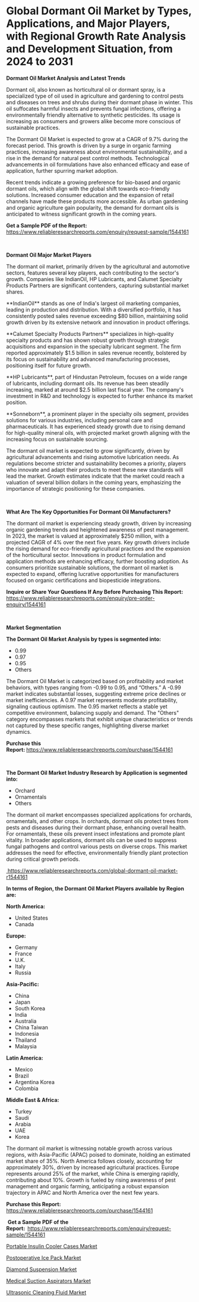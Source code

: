 <p><h1>Global Dormant Oil Market by Types, Applications, and Major Players, with Regional Growth Rate Analysis and Development Situation, from 2024 to 2031</h1></p><p><strong>Dormant Oil Market Analysis and Latest Trends</strong></p>
<p><p>Dormant oil, also known as horticultural oil or dormant spray, is a specialized type of oil used in agriculture and gardening to control pests and diseases on trees and shrubs during their dormant phase in winter. This oil suffocates harmful insects and prevents fungal infections, offering a environmentally friendly alternative to synthetic pesticides. Its usage is increasing as consumers and growers alike become more conscious of sustainable practices.</p><p>The Dormant Oil Market is expected to grow at a CAGR of 9.7% during the forecast period. This growth is driven by a surge in organic farming practices, increasing awareness about environmental sustainability, and a rise in the demand for natural pest control methods. Technological advancements in oil formulations have also enhanced efficacy and ease of application, further spurring market adoption.</p><p>Recent trends indicate a growing preference for bio-based and organic dormant oils, which align with the global shift towards eco-friendly solutions. Increased consumer education and the expansion of retail channels have made these products more accessible. As urban gardening and organic agriculture gain popularity, the demand for dormant oils is anticipated to witness significant growth in the coming years.</p></p>
<p><strong>Get a Sample PDF of the Report:&nbsp;</strong> <a href="https://www.reliableresearchreports.com/enquiry/request-sample/1544161?utm_campaign=115&utm_medium=2&utm_source=Github&utm_content=ia&utm_term=08112024&utm_id=dormant-oil">https://www.reliableresearchreports.com/enquiry/request-sample/1544161</a></p>
<p>&nbsp;</p>
<p><strong>Dormant Oil Major Market Players</strong></p>
<p><p>The dormant oil market, primarily driven by the agricultural and automotive sectors, features several key players, each contributing to the sector's growth. Companies like IndianOil, HP Lubricants, and Calumet Specialty Products Partners are significant contenders, capturing substantial market shares.</p><p>**IndianOil** stands as one of India's largest oil marketing companies, leading in production and distribution. With a diversified portfolio, it has consistently posted sales revenue exceeding $80 billion, maintaining solid growth driven by its extensive network and innovation in product offerings.</p><p>**Calumet Specialty Products Partners** specializes in high-quality specialty products and has shown robust growth through strategic acquisitions and expansion in the specialty lubricant segment. The firm reported approximately $1.5 billion in sales revenue recently, bolstered by its focus on sustainability and advanced manufacturing processes, positioning itself for future growth.</p><p>**HP Lubricants**, part of Hindustan Petroleum, focuses on a wide range of lubricants, including dormant oils. Its revenue has been steadily increasing, marked at around $2.5 billion last fiscal year. The company's investment in R&D and technology is expected to further enhance its market position.</p><p>**Sonneborn**, a prominent player in the specialty oils segment, provides solutions for various industries, including personal care and pharmaceuticals. It has experienced steady growth due to rising demand for high-quality mineral oils, with projected market growth aligning with the increasing focus on sustainable sourcing.</p><p>The dormant oil market is expected to grow significantly, driven by agricultural advancements and rising automotive lubrication needs. As regulations become stricter and sustainability becomes a priority, players who innovate and adapt their products to meet these new standards will lead the market. Growth estimates indicate that the market could reach a valuation of several billion dollars in the coming years, emphasizing the importance of strategic positioning for these companies.</p></p>
<p>&nbsp;</p>
<p><strong>What Are The Key Opportunities For Dormant Oil Manufacturers?</strong></p>
<p><p>The dormant oil market is experiencing steady growth, driven by increasing organic gardening trends and heightened awareness of pest management. In 2023, the market is valued at approximately $250 million, with a projected CAGR of 4% over the next five years. Key growth drivers include the rising demand for eco-friendly agricultural practices and the expansion of the horticultural sector. Innovations in product formulation and application methods are enhancing efficacy, further boosting adoption. As consumers prioritize sustainable solutions, the dormant oil market is expected to expand, offering lucrative opportunities for manufacturers focused on organic certifications and biopesticide integrations.</p></p>
<p><strong>Inquire or Share Your Questions If Any Before Purchasing This Report:</strong> <a href="https://www.reliableresearchreports.com/enquiry/pre-order-enquiry/1544161?utm_campaign=115&utm_medium=2&utm_source=Github&utm_content=ia&utm_term=08112024&utm_id=dormant-oil">https://www.reliableresearchreports.com/enquiry/pre-order-enquiry/1544161</a></p>
<p>&nbsp;</p>
<p><strong>Market Segmentation</strong></p>
<p><strong>The Dormant Oil Market Analysis by types is segmented into:</strong></p>
<p><ul><li>0.99</li><li>0.97</li><li>0.95</li><li>Others</li></ul></p>
<p><p>The Dormant Oil Market is categorized based on profitability and market behaviors, with types ranging from -0.99 to 0.95, and “Others.” A -0.99 market indicates substantial losses, suggesting extreme price declines or market inefficiencies. A 0.97 market represents moderate profitability, signaling cautious optimism. The 0.95 market reflects a stable yet competitive environment, balancing supply and demand. The "Others" category encompasses markets that exhibit unique characteristics or trends not captured by these specific ranges, highlighting diverse market dynamics.</p></p>
<p><strong>Purchase this Report:&nbsp;</strong><a href="https://www.reliableresearchreports.com/purchase/1544161?utm_campaign=115&utm_medium=2&utm_source=Github&utm_content=ia&utm_term=08112024&utm_id=dormant-oil">https://www.reliableresearchreports.com/purchase/1544161</a></p>
<p>&nbsp;</p>
<p><strong>The Dormant Oil Market Industry Research by Application is segmented into:</strong></p>
<p><ul><li>Orchard</li><li>Ornamentals</li><li>Others</li></ul></p>
<p><p>The dormant oil market encompasses specialized applications for orchards, ornamentals, and other crops. In orchards, dormant oils protect trees from pests and diseases during their dormant phase, enhancing overall health. For ornamentals, these oils prevent insect infestations and promote plant vitality. In broader applications, dormant oils can be used to suppress fungal pathogens and control various pests on diverse crops. This market addresses the need for effective, environmentally friendly plant protection during critical growth periods.</p></p>
<p><a href="https://www.reliableresearchreports.com/global-dormant-oil-market-r1544161?utm_campaign=115&utm_medium=2&utm_source=Github&utm_content=ia&utm_term=08112024&utm_id=dormant-oil">&nbsp;https://www.reliableresearchreports.com/global-dormant-oil-market-r1544161</a></p>
<p><strong>In terms of Region, the Dormant Oil Market Players available by Region are:</strong></p>
<p>
    <p> <strong> North America: </strong>
        <ul>
            <li>United States</li>
            <li>Canada</li>
        </ul>
        </p> 
    <p> <strong> Europe: </strong>
        <ul>
            <li>Germany</li>
            <li>France</li>
            <li>U.K.</li>
            <li>Italy</li>
            <li>Russia</li>
        </ul>
        </p> 
    <p> <strong> Asia-Pacific: </strong>
        <ul>
            <li>China</li>
            <li>Japan</li>
            <li>South Korea</li>
            <li>India</li>
            <li>Australia</li>
            <li>China Taiwan</li>
            <li>Indonesia</li>
            <li>Thailand</li>
            <li>Malaysia</li>
        </ul>
        </p> 
    <p> <strong> Latin America: </strong>
        <ul>
            <li>Mexico</li>
            <li>Brazil</li>
            <li>Argentina Korea</li>
            <li>Colombia</li>
        </ul>
        </p> 
    <p> <strong> Middle East & Africa: </strong>
        <ul>
            <li>Turkey</li>
            <li>Saudi</li>
            <li>Arabia</li>
            <li>UAE</li>
            <li>Korea</li>
        </ul>
    </p>
    </p>
<p><p>The dormant oil market is witnessing notable growth across various regions, with Asia-Pacific (APAC) poised to dominate, holding an estimated market share of 35%. North America follows closely, accounting for approximately 30%, driven by increased agricultural practices. Europe represents around 25% of the market, while China is emerging rapidly, contributing about 10%. Growth is fueled by rising awareness of pest management and organic farming, anticipating a robust expansion trajectory in APAC and North America over the next few years.</p></p>
<p><strong>Purchase this Report: </strong><a href="https://www.reliableresearchreports.com/purchase/1544161?utm_campaign=115&utm_medium=2&utm_source=Github&utm_content=ia&utm_term=08112024&utm_id=dormant-oil">https://www.reliableresearchreports.com/purchase/1544161</a></p>
<p>&nbsp;<strong>Get a Sample PDF of the Report:&nbsp;&nbsp;</strong><a href="https://www.reliableresearchreports.com/enquiry/request-sample/1544161?utm_campaign=115&utm_medium=2&utm_source=Github&utm_content=ia&utm_term=08112024&utm_id=dormant-oil">https://www.reliableresearchreports.com/enquiry/request-sample/1544161</a></p>
<p><strong></strong></p>
<p><p><a href="https://issuu.com/reportprime-2/docs/portable-insulin-cooler-cases-marke_04d92f932a5111?utm_campaign=115&utm_medium=2&utm_source=Github&utm_content=ia&utm_term=08112024&utm_id=dormant-oil">Portable Insulin Cooler Cases Market</a></p><p><a href="https://issuu.com/reportprime-2/docs/postoperative-ice-pack-market-size-_f206128f824931?utm_campaign=115&utm_medium=2&utm_source=Github&utm_content=ia&utm_term=08112024&utm_id=dormant-oil">Postoperative Ice Pack Market</a></p><p><a href="https://github.com/JavierDDowns/Market-Research-Report-List-1/blob/main/diamond-suspension-market.md?utm_campaign=115&utm_medium=2&utm_source=Github&utm_content=ia&utm_term=08112024&utm_id=dormant-oil">Diamond Suspension Market</a></p><p><a href="https://issuu.com/reportprime-2/docs/medical-suction-aspirators-market-s_6d980e6cdcadac?utm_campaign=115&utm_medium=2&utm_source=Github&utm_content=ia&utm_term=08112024&utm_id=dormant-oil">Medical Suction Aspirators Market</a></p><p><a href="https://github.com/fendtankandh/Market-Research-Report-List-1/blob/main/ultrasonic-cleaning-fluid-market.md?utm_campaign=115&utm_medium=2&utm_source=Github&utm_content=ia&utm_term=08112024&utm_id=dormant-oil">Ultrasonic Cleaning Fluid Market</a></p></p>